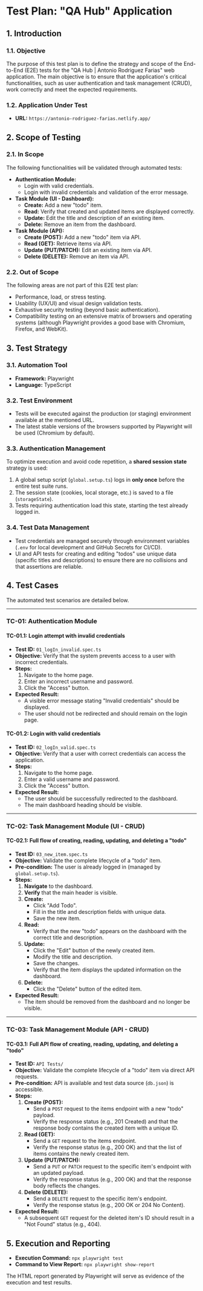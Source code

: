 # Test Plan: "QA Hub" Application

## 1. Introduction

### 1.1. Objective
The purpose of this test plan is to define the strategy and scope of the End-to-End (E2E) tests for the "QA Hub | Antonio Rodriguez Farias" web application. The main objective is to ensure that the application's critical functionalities, such as user authentication and task management (CRUD), work correctly and meet the expected requirements.

### 1.2. Application Under Test
*   **URL:** `https://antonio-rodriguez-farias.netlify.app/`

## 2. Scope of Testing

### 2.1. In Scope

The following functionalities will be validated through automated tests:
*   **Authentication Module:**
    *   Login with valid credentials.
    *   Login with invalid credentials and validation of the error message.
*   **Task Module (UI - Dashboard):**
    *   **Create:** Add a new "todo" item.
    *   **Read:** Verify that created and updated items are displayed correctly.
    *   **Update:** Edit the title and description of an existing item.
    *   **Delete:** Remove an item from the dashboard.
*   **Task Module (API):**
    *   **Create (POST):** Add a new "todo" item via API.
    *   **Read (GET):** Retrieve items via API.
    *   **Update (PUT/PATCH):** Edit an existing item via API.
    *   **Delete (DELETE):** Remove an item via API.

### 2.2. Out of Scope

The following areas are not part of this E2E test plan:
*   Performance, load, or stress testing.
*   Usability (UX/UI) and visual design validation tests.
*   Exhaustive security testing (beyond basic authentication).
*   Compatibility testing on an extensive matrix of browsers and operating systems (although Playwright provides a good base with Chromium, Firefox, and WebKit).

## 3. Test Strategy

### 3.1. Automation Tool
*   **Framework:** Playwright
*   **Language:** TypeScript

### 3.2. Test Environment
*   Tests will be executed against the production (or staging) environment available at the mentioned URL.
*   The latest stable versions of the browsers supported by Playwright will be used (Chromium by default).

### 3.3. Authentication Management
To optimize execution and avoid code repetition, a **shared session state** strategy is used:
1.  A global setup script (`global.setup.ts`) logs in **only once** before the entire test suite runs.
2.  The session state (cookies, local storage, etc.) is saved to a file (`storageState`).
3.  Tests requiring authentication load this state, starting the test already logged in.

### 3.4. Test Data Management
*   Test credentials are managed securely through environment variables (`.env` for local development and GitHub Secrets for CI/CD).
*   UI and API tests for creating and editing "todos" use unique data (specific titles and descriptions) to ensure there are no collisions and that assertions are reliable.

## 4. Test Cases

The automated test scenarios are detailed below.

---

### **TC-01: Authentication Module**

#### **TC-01.1: Login attempt with invalid credentials**
*   **Test ID:** `01_logIn_invalid.spec.ts`
*   **Objective:** Verify that the system prevents access to a user with incorrect credentials.
*   **Steps:**
    1.  Navigate to the home page.
    2.  Enter an incorrect username and password.
    3.  Click the "Access" button.
*   **Expected Result:**
    *   A visible error message stating "Invalid credentials" should be displayed.
    *   The user should not be redirected and should remain on the login page.

#### **TC-01.2: Login with valid credentials**
*   **Test ID:** `02_logIn_valid.spec.ts`
*   **Objective:** Verify that a user with correct credentials can access the application.
*   **Steps:**
    1.  Navigate to the home page.
    2.  Enter a valid username and password.
    3.  Click the "Access" button.
*   **Expected Result:**
    *   The user should be successfully redirected to the dashboard.
    *   The main dashboard heading should be visible.

---

### **TC-02: Task Management Module (UI - CRUD)**

#### **TC-02.1: Full flow of creating, reading, updating, and deleting a "todo"**
*   **Test ID:** `03_new_item.spec.ts`
*   **Objective:** Validate the complete lifecycle of a "todo" item.
*   **Pre-condition:** The user is already logged in (managed by `global.setup.ts`).
*   **Steps:**
    1.  **Navigate** to the dashboard.
    2.  **Verify** that the main header is visible.
    3.  **Create:**
        *   Click "Add Todo".
        *   Fill in the title and description fields with unique data.
        *   Save the new item.
    4.  **Read:**
        *   Verify that the new "todo" appears on the dashboard with the correct title and description.
    5.  **Update:**
        *   Click the "Edit" button of the newly created item.
        *   Modify the title and description.
        *   Save the changes.
        *   Verify that the item displays the updated information on the dashboard.
    6.  **Delete:**
        *   Click the "Delete" button of the edited item.
*   **Expected Result:**
    *   The item should be removed from the dashboard and no longer be visible.

---

### **TC-03: Task Management Module (API - CRUD)**

#### **TC-03.1: Full API flow of creating, reading, updating, and deleting a "todo"**
*   **Test ID:** `API Tests/`
*   **Objective:** Validate the complete lifecycle of a "todo" item via direct API requests.
*   **Pre-condition:** API is available and test data source (`db.json`) is accessible.
*   **Steps:**
    1.  **Create (POST):**
        *   Send a `POST` request to the items endpoint with a new "todo" payload.
        *   Verify the response status (e.g., 201 Created) and that the response body contains the created item with a unique ID.
    2.  **Read (GET):**
        *   Send a `GET` request to the items endpoint.
        *   Verify the response status (e.g., 200 OK) and that the list of items contains the newly created item.
    3.  **Update (PUT/PATCH):**
        *   Send a `PUT` or `PATCH` request to the specific item's endpoint with an updated payload.
        *   Verify the response status (e.g., 200 OK) and that the response body reflects the changes.
    4.  **Delete (DELETE):**
        *   Send a `DELETE` request to the specific item's endpoint.
        *   Verify the response status (e.g., 200 OK or 204 No Content).
*   **Expected Result:**
    *   A subsequent `GET` request for the deleted item's ID should result in a "Not Found" status (e.g., 404).

## 5. Execution and Reporting

*   **Execution Command:** `npx playwright test`
*   **Command to View Report:** `npx playwright show-report`

The HTML report generated by Playwright will serve as evidence of the execution and test results.
